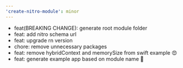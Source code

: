 ```yaml
---
'create-nitro-module': minor
---
```


- feat(BREAKING CHANGE): generate root module folder
- feat: add nitro schema url
- feat: upgrade rn version
- chore: remove unnecessary packages
- feat: remove hybridContext and memorySize from swift example 😍
- feat: generate example app based on module name 🚀
